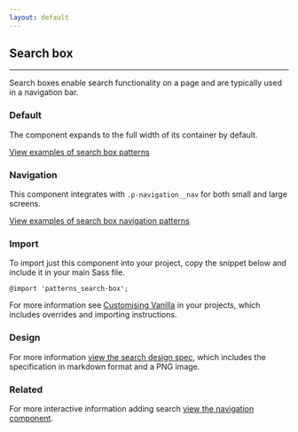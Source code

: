 ```yaml
---
layout: default
---
```


## Search box

<hr>

Search boxes enable search functionality on a page and are typically used in a navigation bar.

### Default

The component expands to the full width of its container by default.

<a href="/examples/patterns/search-box/default/"
    class="js-example">
View examples of search box patterns
</a>

### Navigation

This component integrates with `.p-navigation__nav` for both small and large screens.

<a href="/examples/patterns/search-box/navigation/"
    class="js-example">
View examples of search box navigation patterns
</a>

### Import

To import just this component into your project, copy the snippet below and include it in your main Sass file.

<pre><code>@import 'patterns_search-box';</code></pre>

For more information see [Customising Vanilla](/customising-vanilla/) in your projects, which includes overrides and importing instructions.

### Design

For more information [view the search design spec](https://github.com/ubuntudesign/vanilla-design/tree/master/Search), which includes the specification in markdown format and a PNG image.

### Related

For more interactive information adding search [view the navigation component](/patterns/navigation).
